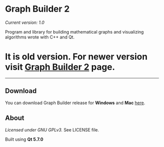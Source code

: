 # Graph Builder 2
*Current version: 1.0* 

Program and library for building mathematical graphs and visualizing algorithms wrote with C++ and Qt.

# It is old version. For newer version visit [Graph Builder 2](https://github.com/Oakware/Graph-Builder-2) page.

***********

## Download
You can download Graph Builder release for **Windows** and **Mac** [here](https://drive.google.com/folderview?id=0B_6lHTRnZzjAR0t3c1Z1bUZuWEE&usp=sharing).

## About
*Licensed under GNU GPLv3.* See LICENSE file.

Built using **Qt 5.7.0**
